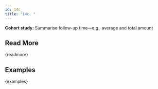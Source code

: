 ```yaml
---
id: 14c_
title: "14c. "
---
```

**Cohort study:** Summarise follow-up time—e.g., average and total amount

## Read More

{readmore}

## Examples

{examples}